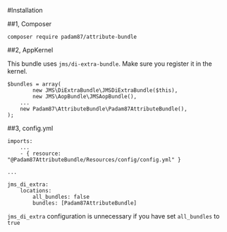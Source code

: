 #Installation

##1, Composer

	composer require padam87/attribute-bundle

##2, AppKernel

This bundle uses `jms/di-extra-bundle`. Make sure you register it in the kernel.

	$bundles = array(
            new JMS\DiExtraBundle\JMSDiExtraBundle($this),
            new JMS\AopBundle\JMSAopBundle(),
	    ...
	    new Padam87\AttributeBundle\Padam87AttributeBundle(),
	);

##3, config.yml

	imports:
	    ...
	    - { resource: "@Padam87AttributeBundle/Resources/config/config.yml" }

	...

	jms_di_extra:
	    locations:
	        all_bundles: false
	        bundles: [Padam87AttributeBundle]

`jms_di_extra` configuration is unnecessary if you have set `all_bundles` to `true`
